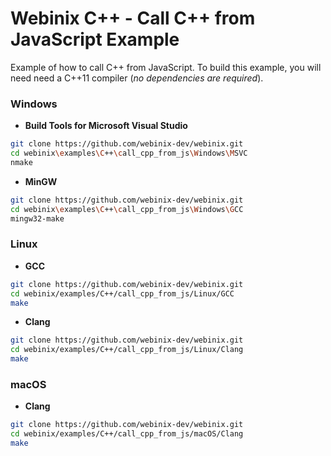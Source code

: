 
# Webinix C++ - Call C++ from JavaScript Example

Example of how to call C++ from JavaScript. To build this example, you will need need a C++11 compiler (*no dependencies are required*).

### Windows

- **Build Tools for Microsoft Visual Studio**
```sh
git clone https://github.com/webinix-dev/webinix.git
cd webinix\examples\C++\call_cpp_from_js\Windows\MSVC
nmake
```

- **MinGW**
```sh
git clone https://github.com/webinix-dev/webinix.git
cd webinix\examples\C++\call_cpp_from_js\Windows\GCC
mingw32-make
```

### Linux

- **GCC**
```sh
git clone https://github.com/webinix-dev/webinix.git
cd webinix/examples/C++/call_cpp_from_js/Linux/GCC
make
```

- **Clang**
```sh
git clone https://github.com/webinix-dev/webinix.git
cd webinix/examples/C++/call_cpp_from_js/Linux/Clang
make
```

### macOS

- **Clang**
```sh
git clone https://github.com/webinix-dev/webinix.git
cd webinix/examples/C++/call_cpp_from_js/macOS/Clang
make
```
